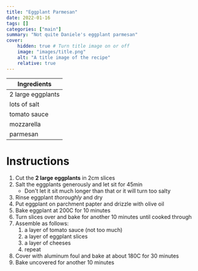 ```yaml
---
title: "Eggplant Parmesan"
date: 2022-01-16
tags: []
categories: ["main"]
summary: "Not quite Daniele's eggplant parmesan"
cover:
    hidden: true # Turn title image on or off
    image: "images/title.png"
    alt: "A title image of the recipe"
    relative: true
---
```


| Ingredients |
| ---------- |
| 2 large eggplants |
| lots of salt |
| tomato sauce |
| mozzarella |
| parmesan |

# Instructions
1. Cut the **2 large eggplants** in 2cm slices
1. Salt the eggplants generously and let sit for 45min
    * Don't let it sit much longer than that or it will turn too salty
1. Rinse eggplant *thoroughly* and dry
1. Put eggplant on parchment papter and drizzle with olive oil
1. Bake eggplant at 200C for 10 minutes
1. Turn slices over and bake for another 10 minutes until cooked through
1. Assemble as follows:
    1. a layer of tomato sauce (not too much)
    2. a layer of eggplant slices
    3. a layer of cheeses
    4. repeat
1. Cover with aluminum foul and bake at about 180C for 30 minutes
1. Bake uncovered for another 10 minutes
